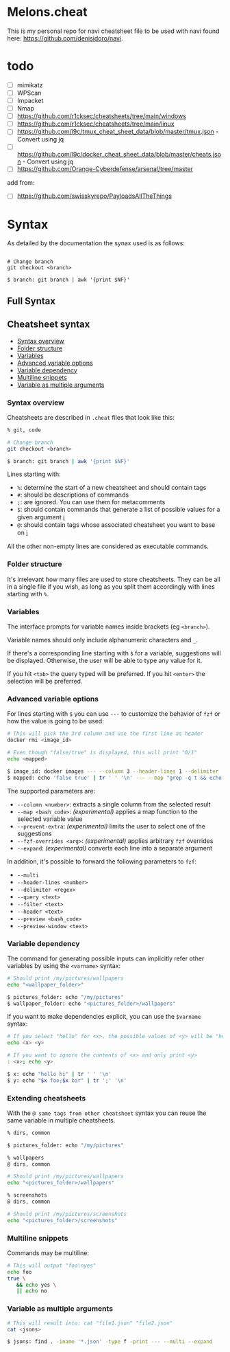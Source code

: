# Melons.cheat

This is my personal repo for navi cheatsheet file to be used with navi found here: https://github.com/denisidoro/navi.

# todo

- [ ] mimikatz
- [ ] WPScan
- [ ] Impacket
- [ ] Nmap
- [ ] https://github.com/r1cksec/cheatsheets/tree/main/windows
- [ ] https://github.com/r1cksec/cheatsheets/tree/main/linux
- [ ] https://github.com/l9c/tmux_cheat_sheet_data/blob/master/tmux.json - Convert using jq
- [ ] https://github.com/l9c/docker_cheat_sheet_data/blob/master/cheats.json - Convert using jq
- [ ] https://github.com/Orange-Cyberdefense/arsenal/tree/master

add from:
- [ ] https://github.com/swisskyrepo/PayloadsAllTheThings


# Syntax
As detailed by the documentation the synax used is as follows:
```% git, code

# Change branch
git checkout <branch>

$ branch: git branch | awk '{print $NF}'
```

## Full Syntax
## Cheatsheet syntax

- [Syntax overview](#syntax-overview)
- [Folder structure](#folder-structure)
- [Variables](#variables)
- [Advanced variable options](#advanced-variable-options)
- [Variable dependency](#variable-dependency)
- [Multiline snippets](#multiline-snippets)
- [Variable as multiple arguments](#variable-as-multiple-arguments)

### Syntax overview

Cheatsheets are described in `.cheat` files that look like this:

```sh
% git, code

# Change branch
git checkout <branch>

$ branch: git branch | awk '{print $NF}'
```

Lines starting with:

- `%`: determine the start of a new cheatsheet and should contain tags
- `#`: should be descriptions of commands
- `;`: are ignored. You can use them for metacomments
- `$`: should contain commands that generate a list of possible values for a given argument [:information_source:](#variables)
- `@`: should contain tags whose associated cheatsheet you want to base on [:information_source:](#extending-cheatsheets)

All the other non-empty lines are considered as executable commands.

### Folder structure

It's irrelevant how many files are used to store cheatsheets. They can be all in a single file if you wish, as long as you split them accordingly with lines starting with `%`.

### Variables

The interface prompts for variable names inside brackets (eg `<branch>`).

Variable names should only include alphanumeric characters and `_`.

If there's a corresponding line starting with `$` for a variable, suggestions will be displayed. Otherwise, the user will be able to type any value for it.

If you hit `<tab>` the query typed will be preferred. If you hit `<enter>` the selection will be preferred.

### Advanced variable options

For lines starting with `$` you can use `---` to customize the behavior of `fzf` or how the value is going to be used:

```sh
# This will pick the 3rd column and use the first line as header
docker rmi <image_id>

# Even though "false/true" is displayed, this will print "0/1"
echo <mapped>

$ image_id: docker images --- --column 3 --header-lines 1 --delimiter '\s\s+'
$ mapped: echo 'false true' | tr ' ' '\n' --- --map "grep -q t && echo 1 || echo 0"
```

The supported parameters are:

- `--column <number>`: extracts a single column from the selected result
- `--map <bash_code>`: _(experimental)_ applies a map function to the selected variable value
- `--prevent-extra`: _(experimental)_ limits the user to select one of the suggestions
- `--fzf-overrides <arg>`: _(experimental)_ applies arbitrary `fzf` overrides
- `--expand`: _(experimental)_ converts each line into a separate argument

In addition, it's possible to forward the following parameters to `fzf`:

- `--multi`
- `--header-lines <number>`
- `--delimiter <regex>`
- `--query <text>`
- `--filter <text>`
- `--header <text>`
- `--preview <bash_code>`
- `--preview-window <text>`

### Variable dependency

The command for generating possible inputs can implicitly refer other variables by using the `<varname>` syntax:

```sh
# Should print /my/pictures/wallpapers
echo "<wallpaper_folder>"

$ pictures_folder: echo "/my/pictures"
$ wallpaper_folder: echo "<pictures_folder>/wallpapers"
```

If you want to make dependencies explicit, you can use the `$varname` syntax:

```sh
# If you select "hello" for <x>, the possible values of <y> will be "hello foo" and "hello bar"
echo <x> <y>

# If you want to ignore the contents of <x> and only print <y>
: <x>; echo <y>

$ x: echo "hello hi" | tr ' ' '\n'
$ y: echo "$x foo;$x bar" | tr ';' '\n'
```

### Extending cheatsheets

With the `@ same tags from other cheatsheet` syntax you can reuse the same variable in multiple cheatsheets.

```sh
% dirs, common

$ pictures_folder: echo "/my/pictures"

% wallpapers
@ dirs, common

# Should print /my/pictures/wallpapers
echo "<pictures_folder>/wallpapers"

% screenshots
@ dirs, common

# Should print /my/pictures/screenshots
echo "<pictures_folder>/screenshots"
```

### Multiline snippets

Commands may be multiline:

```sh
# This will output "foo\nyes"
echo foo
true \
   && echo yes \
   || echo no
```

### Variable as multiple arguments

```sh
# This will result into: cat "file1.json" "file2.json"
cat <jsons>

$ jsons: find . -iname '*.json' -type f -print --- --multi --expand
```

